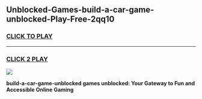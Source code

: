 
## Unblocked-Games-build-a-car-game-unblocked-Play-Free-2qq10
<h3>
<a href="https://premium76.site?title=build-a-car-game-unblocked&ref=22A">CLICK TO PLAY</a></h3>
<hr>

<h3>
<a href="https://premium76.site?title=build-a-car-game-unblocked&ref=22A">CLICK 2 PLAY</a>
  
</h3>

<a href="https://premium76.site?title=build-a-car-game-unblocked&ref=22A"><img src="https://clearcache.store/games.png"></a>


**build-a-car-game-unblocked games unblocked: Your Gateway to Fun and Accessible Online Gaming**

